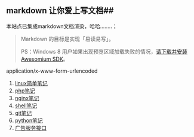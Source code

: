 ## markdown 让你爱上写文档##

本站点已集成markdown文档渲染，哈哈........；

> Markdown 的目标是实现「易读易写」。
> 
>PS：Windows 8 用户如果出现预览区域加载失败的情况，[请下载并安装 Awesomium SDK](http://markdownpad.com/download/awesomium_v1.6.6_sdk_win.exe)。

application/x-www-form-urlencoded

1. [linux简单笔记](linux.md)
2. [php笔记](php/index.md)
3. [nginx笔记](nginx/index.md)
4. [shell笔记](shell/index.md)
5. [git笔记](git/index.md)
6. [python笔记](python/index.md)
7. [广告服务接口](ad_click.md)
